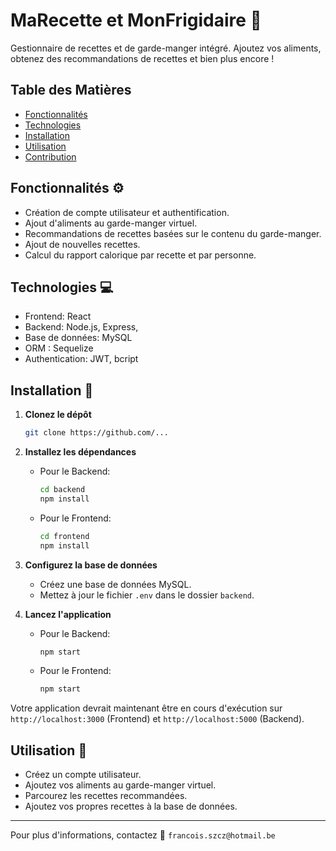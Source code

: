 # MaRecette et MonFrigidaire :mag_right:

Gestionnaire de recettes et de garde-manger intégré. Ajoutez vos aliments, obtenez des recommandations de recettes et bien plus encore !

## Table des Matières

-   [Fonctionnalités](#fonctionnalités)
-   [Technologies](#technologies)
-   [Installation](#installation)
-   [Utilisation](#utilisation)
-   [Contribution](#contribution)

## Fonctionnalités :gear:

-   Création de compte utilisateur et authentification.
-   Ajout d'aliments au garde-manger virtuel.
-   Recommandations de recettes basées sur le contenu du garde-manger.
-   Ajout de nouvelles recettes.
-   Calcul du rapport calorique par recette et par personne.

## Technologies :computer:

-   Frontend: React
-   Backend: Node.js, Express,
-   Base de données: MySQL
-   ORM : Sequelize
-   Authentication: JWT, bcript

## Installation :rocket:

1. **Clonez le dépôt**

    ```bash
    git clone https://github.com/...
    ```

2. **Installez les dépendances**

    - Pour le Backend:

        ```bash
        cd backend
        npm install
        ```

    - Pour le Frontend:

        ```bash
        cd frontend
        npm install
        ```

3. **Configurez la base de données**

    - Créez une base de données MySQL.
    - Mettez à jour le fichier `.env` dans le dossier `backend`.

4. **Lancez l'application**

    - Pour le Backend:

        ```bash
        npm start
        ```

    - Pour le Frontend:

        ```bash
        npm start
        ```

Votre application devrait maintenant être en cours d'exécution sur `http://localhost:3000` (Frontend) et `http://localhost:5000` (Backend).

## Utilisation :wrench:

-   Créez un compte utilisateur.
-   Ajoutez vos aliments au garde-manger virtuel.
-   Parcourez les recettes recommandées.
-   Ajoutez vos propres recettes à la base de données.

---

Pour plus d'informations, contactez :email: `francois.szcz@hotmail.be`
